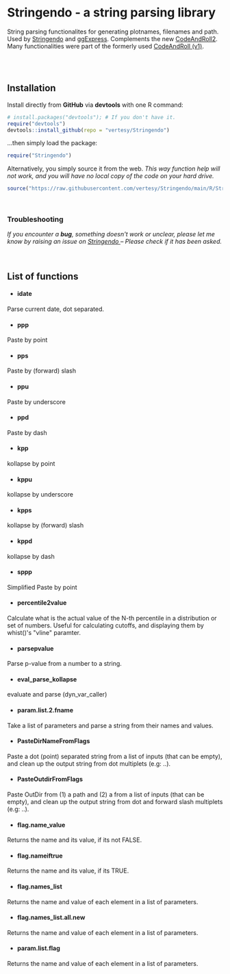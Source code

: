 # Stringendo - a string parsing library

String parsing functionalites for generating plotnames, filenames and path. Used by [Stringendo](https://github.com/vertesy/Stringendo) and [ggExpress](https://github.com/vertesy/ggExpress). 
Complements the new [CodeAndRoll2](https://github.com/vertesy/CodeAndRoll2). Many functionalities were part of the formerly used [CodeAndRoll (v1)](https://github.com/vertesy/CodeAndRoll).



<br><br>

## Installation

Install directly from **GitHub** via **devtools** with one R command:

```R
# install.packages("devtools"); # If you don't have it.
require("devtools")
devtools::install_github(repo = "vertesy/Stringendo")
```

...then simply load the package:

```R
require("Stringendo")
```

Alternatively, you simply source it from the web. 
*This way function help will not work, and you will have no local copy of the code on your hard drive.*

```R
source("https://raw.githubusercontent.com/vertesy/Stringendo/main/R/Stringendo.R")
```

<br>

### Troubleshooting

*If you encounter a **bug**, something doesn't work or unclear, please let me know by raising an issue on [Stringendo ](https://github.com/vertesy/Stringendo/issues) – Please check if it has been asked.*

<br>

## List of functions

- #### idate 
Parse current date, dot separated.

- #### ppp 
Paste by point

- #### pps 
Paste by (forward) slash

- #### ppu 
Paste by underscore

- #### ppd 
Paste by dash

- #### kpp 
kollapse by point

- #### kppu 
kollapse by underscore

- #### kpps 
kollapse by (forward) slash

- #### kppd 
kollapse by dash

- #### sppp 
Simplified Paste by point

- #### percentile2value 
Calculate what is the actual value of the N-th percentile in a distribution or set of numbers. Useful for calculating cutoffs, and displaying them by whist()'s "vline" paramter.

- #### parsepvalue 
Parse p-value from a number to a string.

- #### eval_parse_kollapse 
evaluate and parse (dyn_var_caller)

- #### param.list.2.fname 
Take a list of parameters and parse a string from their names and values.

- #### PasteDirNameFromFlags 
Paste a dot (point) separated string from a list of inputs (that can be empty), and clean up the output string from dot multiplets (e.g: ..).

- #### PasteOutdirFromFlags 
Paste OutDir from (1) a path and (2) a from a list of inputs (that can be empty), and clean up the output string from dot and forward slash multiplets (e.g: ..).

- #### flag.name_value 
Returns the name and its value, if its not FALSE.

- #### flag.nameiftrue 
Returns the name and its value, if its TRUE.

- #### flag.names_list 
Returns the name and value of each element in a list of parameters.

- #### flag.names_list.all.new 
Returns the name and value of each element in a list of parameters.

- #### param.list.flag 
Returns the name and value of each element in a list of parameters.
